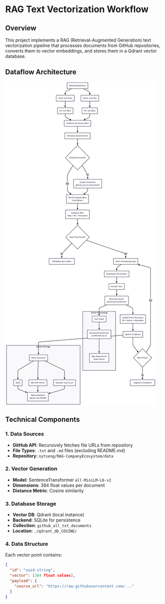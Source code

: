 # RAG Text Vectorization Workflow

## Overview
This project implements a RAG (Retrieval-Augmented Generation) text vectorization pipeline that processes documents from GitHub repositories, converts them to vector embeddings, and stores them in a Qdrant vector database.

## Dataflow Architecture
![RAG flowchart](./RAG_flowchart.png)


## Technical Components

### 1. Data Sources
- **GitHub API**: Recursively fetches file URLs from repository
- **File Types**: `.txt` and `.md` files (excluding README.md)
- **Repository**: `nytseng/RAG-CompanyEcosystem/data`

### 2. Vector Generation
- **Model**: SentenceTransformer `all-MiniLM-L6-v2`
- **Dimensions**: 384 float values per document
- **Distance Metric**: Cosine similarity

### 3. Database Storage
- **Vector DB**: Qdrant (local instance)
- **Backend**: SQLite for persistence
- **Collection**: `github_all_txt_documents`
- **Location**: `./qdrant_db_COSINE/`

### 4. Data Structure
Each vector point contains:
```json
{
  "id": "uuid-string",
  "vector": [384 float values],
  "payload": {
    "source_url": "https://raw.githubusercontent.com/..."
  }
}